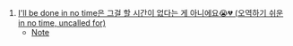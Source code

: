 1. [I'll be done in no time은 그걸 할 시간이 없다는 게 아니에요😭💔 (오역하기 쉬운 in no time, uncalled for) ](https://youtu.be/vLDhjTFxu1A?si=DqjD4J_Cf2TCFdo5)
    - [Note](./Note/01_I_will_be_done_in_no_time.md)